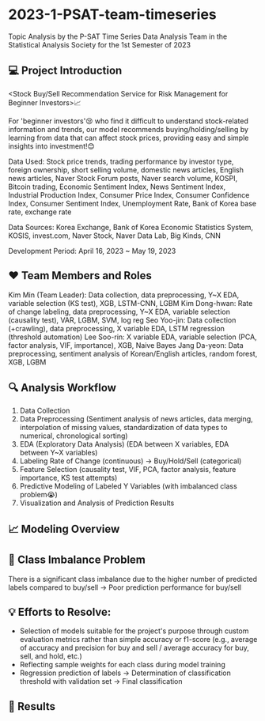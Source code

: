 # 2023-1-PSAT-team-timeseries
Topic Analysis by the P-SAT Time Series Data Analysis Team in the Statistical Analysis Society for the 1st Semester of 2023

## 💻 Project Introduction
<Stock Buy/Sell Recommendation Service for Risk Management for Beginner Investors>📈

For 'beginner investors'😢 who find it difficult to understand stock-related information and trends, our model recommends buying/holding/selling by learning from data that can affect stock prices, providing easy and simple insights into investment!😊

Data Used: Stock price trends, trading performance by investor type, foreign ownership, short selling volume, domestic news articles, English news articles, Naver Stock Forum posts, Naver search volume, KOSPI, Bitcoin trading, Economic Sentiment Index, News Sentiment Index, Industrial Production Index, Consumer Price Index, Consumer Confidence Index, Consumer Sentiment Index, Unemployment Rate, Bank of Korea base rate, exchange rate

Data Sources: Korea Exchange, Bank of Korea Economic Statistics System, KOSIS, invest.com, Naver Stock, Naver Data Lab, Big Kinds, CNN

Development Period: April 16, 2023 ~ May 19, 2023

## ❤️ Team Members and Roles
Kim Min (Team Leader): Data collection, data preprocessing, Y~X EDA, variable selection (KS test), XGB, LSTM-CNN, LGBM
Kim Dong-hwan: Rate of change labeling, data preprocessing, Y~X EDA, variable selection (causality test), VAR, LGBM, SVM, log reg
Seo Yoo-jin: Data collection (+crawling), data preprocessing, X variable EDA, LSTM regression (threshold automation)
Lee Soo-rin: X variable EDA, variable selection (PCA, factor analysis, VIF, importance), XGB, Naive Bayes
Jang Da-yeon: Data preprocessing, sentiment analysis of Korean/English articles, random forest, XGB, LGBM

## 🔍 Analysis Workflow

1. Data Collection
2. Data Preprocessing (Sentiment analysis of news articles, data merging, interpolation of missing values, standardization of data types to numerical, chronological sorting)
3. EDA (Exploratory Data Analysis) (EDA between X variables, EDA between Y~X variables)
4. Labeling Rate of Change (continuous) -> Buy/Hold/Sell (categorical)
5. Feature Selection (causality test, VIF, PCA, factor analysis, feature importance, KS test attempts)
6. Predictive Modeling of Labeled Y Variables (with imbalanced class problem😭)
7. Visualization and Analysis of Prediction Results

## 📈 Modeling Overview


## 🚨 Class Imbalance Problem
There is a significant class imbalance due to the higher number of predicted labels compared to buy/sell -> Poor prediction performance for buy/sell

## 💡 Efforts to Resolve:

- Selection of models suitable for the project's purpose through custom evaluation metrics rather than simple accuracy or f1-score (e.g., average of accuracy and precision for buy and sell / average accuracy for buy, sell, and hold, etc.)
- Reflecting sample weights for each class during model training
- Regression prediction of labels -> Determination of classification threshold with validation set -> Final classification
 
## 📃 Results








